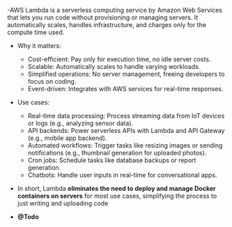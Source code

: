 -AWS Lambda is a serverless computing service by Amazon Web Services that lets you run code without provisioning or managing servers. It automatically scales, handles infrastructure, and charges only for the compute time used.
- Why it matters:
  - Cost-efficient: Pay only for execution time, no idle server costs.
  - Scalable: Automatically scales to handle varying workloads.
  - Simplified operations: No server management, freeing developers to focus on coding.
  - Event-driven: Integrates with AWS services for real-time responses.

- Use cases:
  - Real-time data processing: Process streaming data from IoT devices or logs (e.g., analyzing sensor data).
  - API backends: Power serverless APIs with Lambda and API Gateway (e.g., mobile app backend).
  - Automated workflows: Trigger tasks like resizing images or sending notifications (e.g., thumbnail generation for uploaded photos).
  - Cron jobs: Schedule tasks like database backups or report generation.
  - Chatbots: Handle user inputs in real-time for conversational apps.

- In short, Lambda **eliminates the need to deploy and manage Docker containers on servers** for most use cases, simplifying the process to just writing and uploading code
- **@Todo**
